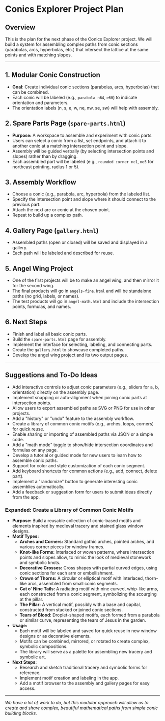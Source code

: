 # Conics Explorer Project Plan

## Overview
This is the plan for the next phase of the Conics Explorer project. We will build a system for assembling complex paths from conic sections (parabolas, arcs, hyperbolas, etc.) that intersect the lattice at the same points and with matching slopes.

---

## 1. Modular Conic Construction
- **Goal:** Create individual conic sections (parabolas, arcs, hyperbolas) that can be combined.
- Each conic will be labeled (e.g., `parabola n64`, `e60`) to indicate orientation and parameters.
- The orientation labels (n, s, e, w, ne, nw, se, sw) will help with assembly.

## 2. Spare Parts Page (`spare-parts.html`)
- **Purpose:** A workspace to assemble and experiment with conic parts.
- Users can select a conic from a list, set endpoints, and attach it to another conic at a matching intersection point and slope.
- Assembly will be guided verbally (by selecting intersection points and slopes) rather than by dragging.
- Each assembled part will be labeled (e.g., `rounded corner ne1`, `ne5` for northeast pointing, radius 1 or 5).

## 3. Assembly Workflow
- Choose a conic (e.g., parabola, arc, hyperbola) from the labeled list.
- Specify the intersection point and slope where it should connect to the previous part.
- Attach the next arc or conic at the chosen point.
- Repeat to build up a complex path.

## 4. Gallery Page (`gallery.html`)
- Assembled paths (open or closed) will be saved and displayed in a gallery.
- Each path will be labeled and described for reuse.

## 5. Angel Wing Project
- One of the first projects will be to make an angel wing, and then mirror it for the second wing.
- The final products will go in `angels-fine.html` and will be standalone paths (no grid, labels, or names).
- The test products will go in `angel-math.html` and include the intersection points, formulas, and names.

## 6. Next Steps
- Finish and label all basic conic parts.
- Build the `spare-parts.html` page for assembly.
- Implement the interface for selecting, labeling, and connecting parts.
- Create the `gallery.html` to showcase completed paths.
- Develop the angel wing project and its two output pages.

---

## Suggestions and To-Do Ideas

- Add interactive controls to adjust conic parameters (e.g., sliders for a, b, orientation) directly on the assembly page.
- Implement snapping or auto-alignment when joining conic parts at intersection points.
- Allow users to export assembled paths as SVG or PNG for use in other projects.
- Add a "history" or "undo" feature to the assembly workflow.
- Create a library of common conic motifs (e.g., arches, loops, corners) for quick reuse.
- Enable sharing or importing of assembled paths via JSON or a simple code.
- Add a "math mode" toggle to show/hide intersection coordinates and formulas on any page.
- Develop a tutorial or guided mode for new users to learn how to assemble conic paths.
- Support for color and style customization of each conic segment.
- Add keyboard shortcuts for common actions (e.g., add, connect, delete part).
- Implement a "randomize" button to generate interesting conic assemblies automatically.
- Add a feedback or suggestion form for users to submit ideas directly from the app.

### Expanded: Create a Library of Common Conic Motifs
- **Purpose:** Build a reusable collection of conic-based motifs and elements inspired by medieval tracery and stained glass window designs.
- **Motif Types:**
  - **Arches and Corners:** Standard gothic arches, pointed arches, and various corner pieces for window frames.
  - **Knot-like Forms:** Interlaced or woven patterns, where intersection points and slopes allow, to mimic the look of medieval stonework and symbolic knots.
  - **Decorative Crosses:** Cross shapes with partial curved edges, using conic sections for each arm or embellishment.
  - **Crown of Thorns:** A circular or elliptical motif with interlaced, thorn-like arcs, assembled from small conic segments.
  - **Cat o' Nine Tails:** A radiating motif with nine curved, whip-like arms, each constructed from a conic segment, symbolizing the scourging at the pillar.
  - **The Pillar:** A vertical motif, possibly with a base and capital, constructed from stacked or joined conic sections.
  - **Tears of Blood:** Droplet-shaped motifs, each formed from a parabola or similar curve, representing the tears of Jesus in the garden.
- **Usage:**
  - Each motif will be labeled and saved for quick reuse in new window designs or as decorative elements.
  - Motifs can be combined, mirrored, or rotated to create complex, symbolic compositions.
  - The library will serve as a palette for assembling new tracery and symbolic art.
- **Next Steps:**
  - Research and sketch traditional tracery and symbolic forms for reference.
  - Implement motif creation and labeling in the app.
  - Add a motif browser to the assembly and gallery pages for easy access.

---

*We have a lot of work to do, but this modular approach will allow us to create and share complex, beautiful mathematical paths from simple conic building blocks.*

